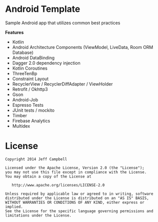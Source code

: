 Android Template
=================

Sample Android app that utilizes common best practices

**Features**

* Kotlin
* Android Architecture Components (ViewModel, LiveData, Room ORM Database)
* Android DataBinding
* Dagger 2.0 dependency injection
* Kotlin Coroutines
* ThreeTenBp
* Constraint Layout
* RecyclerView / RecyclerDiffAdapter / ViewHolder
* Retrofit / Okhttp3
* Gson
* Android-Job
* Espresso Tests
* JUnit tests / mockito
* Timber
* Firebase Analytics
* Multidex


License
=======

    Copyright 2014 Jeff Campbell

    Licensed under the Apache License, Version 2.0 (the "License");
    you may not use this file except in compliance with the License.
    You may obtain a copy of the License at

       http://www.apache.org/licenses/LICENSE-2.0

    Unless required by applicable law or agreed to in writing, software
    distributed under the License is distributed on an "AS IS" BASIS,
    WITHOUT WARRANTIES OR CONDITIONS OF ANY KIND, either express or implied.
    See the License for the specific language governing permissions and
    limitations under the License.